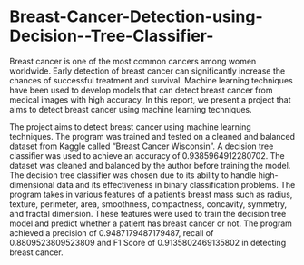# Breast-Cancer-Detection-using-Decision--Tree-Classifier-
Breast cancer is one of the most common cancers among women worldwide. Early detection of breast cancer can significantly increase the chances of successful treatment and survival. Machine learning techniques have been used to develop models that can detect breast cancer from medical images with high accuracy. In this report, we present a project that aims to detect breast cancer using machine learning techniques.

The project aims to detect breast cancer using machine learning techniques. The program was trained and tested on a cleaned and balanced dataset from Kaggle called “Breast Cancer Wisconsin”. A decision tree classifier was used to achieve an accuracy of 0.9385964912280702. The dataset was cleaned and balanced by the author before training the model. The decision tree classifier was chosen due to its ability to handle high-dimensional data and its effectiveness in binary classification problems. The program takes in various features of a patient’s breast mass such as radius, texture, perimeter, area, smoothness, compactness, concavity, symmetry, and fractal dimension. These features were used to train the decision tree model and predict whether a patient has breast cancer or not. The program achieved a precision of 0.9487179487179487, recall of 0.8809523809523809 and F1 Score of 0.9135802469135802 in detecting breast cancer.
